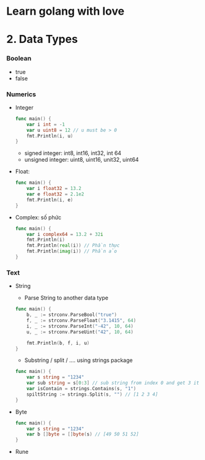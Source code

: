 # Learn golang with love

# 2. ****Data Types****

### Boolean

- true
- false

### Numerics

- Integer

    ```go
    func main() {
    	var i int = -1
    	var u uint8 = 12 // u must be > 0
    	fmt.Println(i, u)
    }
    ```

    - signed integer: int8, int16, int32, int 64
    - unsigned integer: uint8, uint16, unit32, uint64
- Float:

    ```go
    func main() {
    	var i float32 = 13.2
    	var e float32 = 2.1e2
    	fmt.Println(i, e)
    }
    ```

- Complex: số phức

    ```go
    func main() {
    	var i complex64 = 13.2 + 32i
    	fmt.Println(i)
    	fmt.Println(real(i)) // Phần thực
    	fmt.Println(imag(i)) // Phần ảo
    }
    ```


### Text

- String
    - Parse String to another data type

    ```go
    func main() {
    	b, _ := strconv.ParseBool("true")
    	f, _ := strconv.ParseFloat("3.1415", 64)
    	i, _ := strconv.ParseInt("-42", 10, 64)
    	u, _ := strconv.ParseUint("42", 10, 64)
    
    	fmt.Println(b, f, i, u)
    }
    ```

    - Substring / split / …. using strings package

    ```go
    func main() {
    	var s string = "1234"
    	var sub string = s[0:3] // sub string from index 0 and get 3 items
    	var isContain = strings.Contains(s, "1")
    	spiltString := strings.Split(s, "") // [1 2 3 4]
    }
    ```

- Byte

    ```go
    func main() {
    	var s string = "1234"
    	var b []byte = []byte(s) // [49 50 51 52]
    }
    ```

- Rune